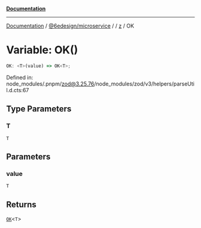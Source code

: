 [**Documentation**](../../../../../README.md)

***

[Documentation](../../../../../README.md) / [@6edesign/microservice](../../../README.md) / [](../../../README.md) / [z](../README.md) / OK

# Variable: OK()

```ts
OK: <T>(value) => OK<T>;
```

Defined in: node\_modules/.pnpm/zod@3.25.76/node\_modules/zod/v3/helpers/parseUtil.d.cts:67

## Type Parameters

### T

`T`

## Parameters

### value

`T`

## Returns

[`OK`](../type-aliases/OK.md)&lt;`T`&gt;
